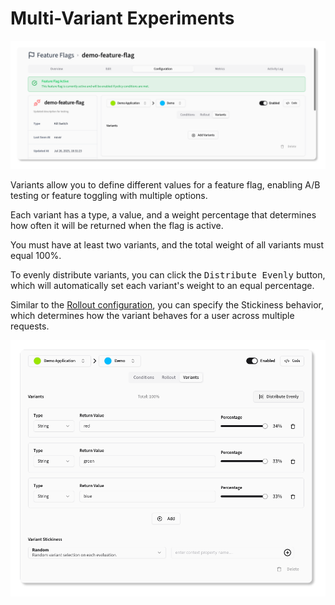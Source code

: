 <script setup>
// @ts-ignore
import {AlignHorizontalSpaceAround} from 'lucide-vue-next';
</script>
# Multi-Variant Experiments

![Feature Flag Variant Tab](../../screenshots/feature-flags-variants-tab.png)

Variants allow you to define different values for a feature flag, enabling A/B testing or feature toggling with multiple options.

Each variant has a type, a value, and a weight percentage that determines how often it will be returned when the flag is active.

You must have at least two variants, and the total weight of all variants must equal 100%.

To evenly distribute variants, you can click the <kbd><AlignHorizontalSpaceAround /> Distribute Evenly</kbd> button, which will automatically set each variant's weight to an equal percentage.

Similar to the [Rollout configuration](#rollout), you can specify the Stickiness behavior, which determines how the variant behaves for a user across multiple requests.

![Feature Flag with Variant Configuration](../../screenshots/feature-flags-variants-configured.png)
